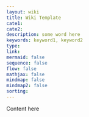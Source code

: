 ```yaml
---
layout: wiki
title: Wiki Template
cate1:
cate2:
description: some word here
keywords: keyword1, keyword2
type:
link:
mermaid: false
sequence: false
flow: false
mathjax: false
mindmap: false
mindmap2: false
sorting:
---
```


Content here
